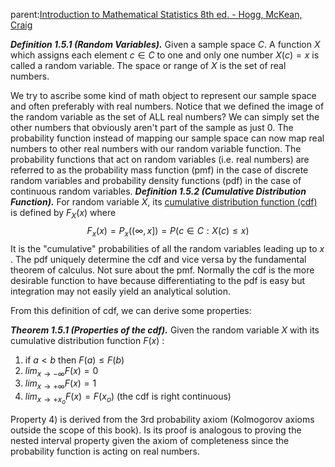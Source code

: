 parent:[Introduction to Mathematical Statistics 8th ed. - Hogg, McKean, Craig](Introduction%20to%20Mathematical%20Statistics%208th%20ed.%20-%20Hogg,%20McKean,%20Craig.md)

***Definition 1.5.1 (Random Variables).*** Given a sample space $C$. A function $X$ which assigns each element $c \in C$ to one and only one number $X(c) =x$ is called a random variable. The space or range of $X$ is the set of real numbers.

We try to ascribe some kind of math object to represent our sample space and often preferably with real numbers. Notice that we defined the image of the random variable as the set of ALL real numbers? We can simply set the other numbers that obviously aren't part of the sample as just 0. The probability function instead of mapping our sample space can now map real numbers to other real numbers with our random variable function. The probability functions that act on random variables (i.e. real numbers) are referred to as the probability mass function (pmf) in the case of discrete random variables and probability density functions (pdf) in the case of continuous random variables.
***Definition 1.5.2 (Cumulative Distribution Function).*** For random variable $X$, its <u>cumulative distribution function (cdf) </u> is defined by $F_X(x)$ where
$$F_{x}(x)= P_{x}((\infty , x ])=P({c \in C: X(c) \le x})$$
It is the "cumulative" probabilities of all the random variables leading up to $x$ . The pdf uniquely determine the cdf and vice versa by the fundamental theorem of calculus. Not sure about the pmf. Normally the cdf is the more desirable function to have because differentiating to the pdf is easy but integration may not easily yield an analytical solution.

From this definition of cdf, we can derive some properties:

***Theorem 1.5.1 (Properties of the cdf).*** Given the random variable $X$ with its cumulative distribution function $F(x)$ :
1) if $a \lt b$ then $F(a) \le F(b)$ 
2) $lim_{x \to -\infty} F(x) = 0$ 
3) $lim_{x \to +\infty} F(x) = 1$ 
4) $lim_{x \to +x_{o}} F(x) = F(x_{o})$ (the cdf is right continuous)


Property 4) is derived from the 3rd probability axiom (Kolmogorov axioms outside the scope of this book). Is its proof is analogous to proving the nested interval property given the axiom of completeness since the probability function is acting on real numbers.
